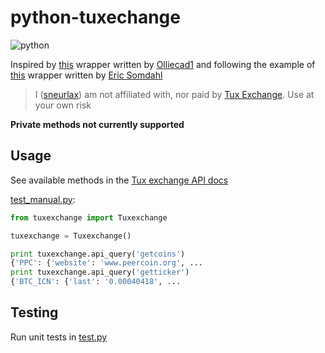 # python-tuxechange

![python](https://img.shields.io/badge/python-2.7-blue.svg)

Inspired by [this](https://github.com/Olliecad1/Tux_Exchange_Python) wrapper written by [Olliecad1](https://github.com/Olliecad1) and following the example of [this](https://github.com/ericsomdahl/python-bittrex) wrapper written by [Eric Somdahl](https://github.com/ericsomdahl)

> I ([sneurlax](https://github.com/sneurlax)) am not affiliated with, nor paid by [Tux Exchange](https://tuxexchange.com).  Use at your own risk

**Private methods not currently supported**

## Usage

See available methods in the [Tux exchange API docs](https://tuxexchange.com/docs)

[test_manual.py](https://github.com/init-industries/python-tuxexchange/blob/master/tuxexchange/test_manual.py):
```python
from tuxexchange import Tuxexchange

tuxexchange = Tuxexchange()

print tuxexchange.api_query('getcoins')
{'PPC': {'website': 'www.peercoin.org', ...
print tuxexchange.api_query('getticker')
{'BTC_ICN': {'last': '0.00040418', ...
```

## Testing

Run unit tests in [test.py](https://github.com/init-industries/python-tuxexchange/blob/master/tuxexchange/test.py)
